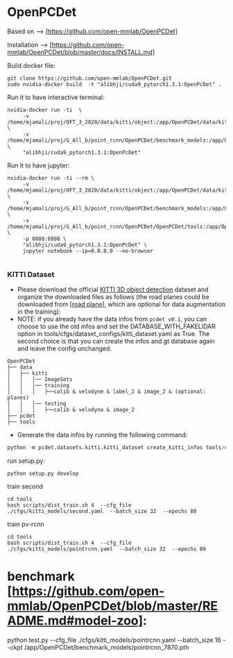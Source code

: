 # OpenPCDet
 Based on --> [https://github.com/open-mmlab/OpenPCDet]
 
Installation --> [https://github.com/open-mmlab/OpenPCDet/blob/master/docs/INSTALL.md]


Build docker file:
```
git clone https://github.com/open-mmlab/OpenPCDet.git
sudo nvidia-docker build  -t "alibhji/cuda9_pytorch1.3.1:OpenPcDet" .
``` 
Run it to have interactive terminal:
``` 				
nvidia-docker run -ti  \
     -v /home/mjamali/proj/OFT_3_2020/data/kitti/object:/app/OpenPCDet/data/kitti \
	 -v /home/mjamali/proj/G_All_b/point_rcnn/OpenPCDet/benchmark_models:/app/OpenPCDet/benchmark_models \
     "alibhji/cuda9_pytorch1.3.1:OpenPcDet" 
``` 


Run it to have jupyter:
``` 				
nvidia-docker run -ti --rm \
     -v /home/mjamali/proj/OFT_3_2020/data/kitti/object:/app/OpenPCDet/data/kitti \
	 -v /home/mjamali/proj/G_All_b/point_rcnn/OpenPCDet/benchmark_models:/app/OpenPCDet/benchmark_models \
	 -v /home/mjamali/proj/G_All_b/point_rcnn/OpenPCDet/OpenPCDet/tools:/app/OpenPCDet/tools \
	 -p 8888:8888 \
     "alibhji/cuda9_pytorch1.3.1:OpenPcDet" \
	 jupyter notebook --ip=0.0.0.0 --no-browser
	 
``` 

  


	

### KITTI Dataset
* Please download the official [KITTI 3D object detection](http://www.cvlibs.net/datasets/kitti/eval_object.php?obj_benchmark=3d) dataset and organize the downloaded files as follows (the road planes could be downloaded from [[road plane]](https://drive.google.com/file/d/1d5mq0RXRnvHPVeKx6Q612z0YRO1t2wAp/view?usp=sharing), which are optional for data augmentation in the training):
* NOTE: if you already have the data infos from `pcdet v0.1`, you can choose to use the old infos and set the DATABASE_WITH_FAKELIDAR option in tools/cfgs/dataset_configs/kitti_dataset.yaml as True. The second choice is that you can create the infos and gt database again and leave the config unchanged.

```
OpenPCDet
├── data
│   ├── kitti
│   │   │── ImageSets
│   │   │── training
│   │   │   ├──calib & velodyne & label_2 & image_2 & (optional: planes)
│   │   │── testing
│   │   │   ├──calib & velodyne & image_2
├── pcdet
├── tools
```

* Generate the data infos by running the following command: 
```python 
python -m pcdet.datasets.kitti.kitti_dataset create_kitti_infos tools/cfgs/dataset_configs/kitti_dataset.yaml
```

run setup.py:
```
python setup.py develop
```

train second
```
cd tools
bash scripts/dist_train.sh 4  --cfg_file ./cfgs/kitti_models/second.yaml  --batch_size 32  --epochs 80
```

train pv-rcnn
```
cd tools
bash scripts/dist_train.sh 4  --cfg_file ./cfgs/kitti_models/pointrcnn.yaml  --batch_size 32  --epochs 80
```

# benchmark [https://github.com/open-mmlab/OpenPCDet/blob/master/README.md#model-zoo]:
python test.py --cfg_file ./cfgs/kitti_models/pointrcnn.yaml --batch_size 16 --ckpt /app/OpenPCDet/benchmark_models/pointrcnn_7870.pth 
